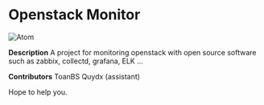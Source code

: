 # Openstack Monitor 
![Atom](https://atom.io/assets/packages-d16d6cc46fd0cf01842409577e782b74.gif)

**Description**
A project for monitoring openstack with open source software such as zabbix, collectd, grafana, ELK ...

**Contributors**
ToanBS
Quydx (assistant)

Hope to help you.